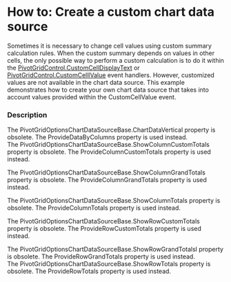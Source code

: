 # How to: Create a custom chart data source


<p>Sometimes it is necessary to change cell values using custom summary calculation rules. When the custom summary depends on values in other cells, the only possible way to perform a custom calculation is to do it within the <a href="http://documentation.devexpress.com/#WindowsForms/DevExpressXtraPivotGridPivotGridControl_CustomCellDisplayTexttopic">PivotGridControl.CustomCellDisplayText</a> or <a href="http://documentation.devexpress.com/#WindowsForms/DevExpressXtraPivotGridPivotGridControl_CustomCellValuetopic">PivotGridControl.CustomCelllValue</a> event handlers. However, customized values are not available in the chart data source. This example demonstrates how to create your own chart data source that takes into account values provided within the CustomCellValue event.</p>


<h3>Description</h3>

<p>The PivotGridOptionsChartDataSourceBase.ChartDataVertical property is obsolete. The ProvideDataByColumns property is used instead.<br />
The PivotGridOptionsChartDataSourceBase.ShowColumnCustomTotals property is obsolete. The ProvideColumnCustomTotals property is used instead.</p><p>The PivotGridOptionsChartDataSourceBase.ShowColumnGrandTotals property is obsolete. The ProvideColumnGrandTotals property is used instead.</p><p>The PivotGridOptionsChartDataSourceBase.ShowColumnTotals property is obsolete. The ProvideColumnTotals property is used instead.</p><p>The PivotGridOptionsChartDataSourceBase.ShowRowCustomTotals property is obsolete. The ProvideRowCustomTotals property is used instead.</p><p>The PivotGridOptionsChartDataSourceBase.ShowRowGrandTotalsl property is obsolete. The ProvideRowGrandTotals property is used instead.<br />
The PivotGridOptionsChartDataSourceBase.ShowRowTotals property is obsolete. The ProvideRowTotals property is used instead.</p><br />


<br/>


